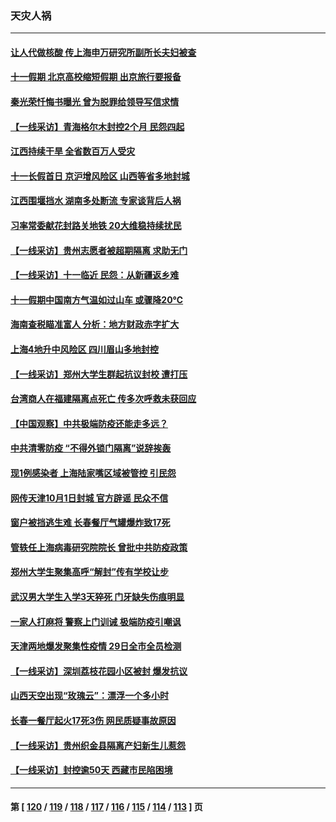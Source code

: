 ### 天灾人祸
---
#### [让人代做核酸 传上海申万研究所副所长夫妇被查](../../pages/ncid280/n13836745.md) 
#### [十一假期 北京高校缩短假期 出京旅行要报备](../../pages/ncid280/n13836742.md) 
#### [秦光荣忏悔书曝光 曾为脱罪给领导写信求情](../../pages/ncid280/n13836690.md) 
#### [【一线采访】青海格尔木封控2个月 民怨四起](../../pages/ncid280/n13836720.md) 
#### [江西持续干旱 全省数百万人受灾](../../pages/ncid280/n13836696.md) 
#### [十一长假首日 京沪增风险区 山西等省多地封城](../../pages/ncid280/n13836535.md) 
#### [江西围堰挡水 湖南多处断流 专家谈背后人祸](../../pages/ncid280/n13835528.md) 
#### [习率常委献花封路关地铁 20大维稳持续扰民](../../pages/ncid280/n13836130.md) 
#### [【一线采访】贵州志愿者被超期隔离 求助无门](../../pages/ncid280/n13836203.md) 
#### [【一线采访】十一临近 民怨：从新疆返乡难](../../pages/ncid280/n13836124.md) 
#### [十一假期中国南方气温如过山车 或骤降20℃](../../pages/ncid280/n13835824.md) 
#### [海南查税瞄准富人 分析：地方财政赤字扩大](../../pages/ncid280/n13835957.md) 
#### [上海4地升中风险区 四川眉山多地封控](../../pages/ncid280/n13835767.md) 
#### [【一线采访】郑州大学生群起抗议封校 遭打压](../../pages/ncid280/n13835520.md) 
#### [台湾商人在福建隔离点死亡 传多次呼救未获回应](../../pages/ncid280/n13835622.md) 
#### [【中国观察】中共极端防疫还能走多远？](../../pages/ncid280/n13835529.md) 
#### [中共清零防疫 “不得外锁门隔离”说辞挨轰](../../pages/ncid280/n13835291.md) 
#### [现1例感染者 上海陆家嘴区域被管控 引民怨](../../pages/ncid280/n13835313.md) 
#### [网传天津10月1日封城 官方辟谣 民众不信](../../pages/ncid280/n13835014.md) 
#### [窗户被挡逃生难 长春餐厅气罐爆炸致17死](../../pages/ncid280/n13834910.md) 
#### [管轶任上海病毒研究院院长 曾批中共防疫政策](../../pages/ncid280/n13834896.md) 
#### [郑州大学生聚集高呼“解封”传有学校让步](../../pages/ncid280/n13834753.md) 
#### [武汉男大学生入学3天猝死 门牙缺失伤痕明显](../../pages/ncid280/n13834441.md) 
#### [一家人打麻将 警察上门训诫 极端防疫引嘲讽](../../pages/ncid280/n13834455.md) 
#### [天津两地爆发聚集性疫情 29日全市全员检测](../../pages/ncid280/n13834524.md) 
#### [【一线采访】深圳荔枝花园小区被封 爆发抗议](../../pages/ncid280/n13834469.md) 
#### [山西天空出现“玫瑰云”：漂浮一个多小时](../../pages/ncid280/n13834482.md) 
#### [长春一餐厅起火17死3伤 网民质疑事故原因](../../pages/ncid280/n13834400.md) 
#### [【一线采访】贵州织金县隔离产妇新生儿惹怨](../../pages/ncid280/n13833706.md) 
#### [【一线采访】封控逾50天 西藏市民陷困境](../../pages/ncid280/n13833674.md) 

---
#### 第 [ [120](./120.md) / [119](./119.md) / [118](./118.md) / [117](./117.md) / [116](./116.md) / [115](./115.md) / [114](./114.md) / [113](./113.md) ] 页
